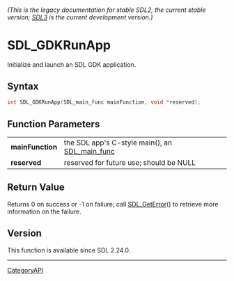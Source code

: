 ###### (This is the legacy documentation for stable SDL2, the current stable version; [SDL3](https://wiki.libsdl.org/SDL3/) is the current development version.)
# SDL_GDKRunApp

Initialize and launch an SDL GDK application.

## Syntax

```c
int SDL_GDKRunApp(SDL_main_func mainFunction, void *reserved);

```

## Function Parameters

|                      |                                                                 |
| -------------------- | --------------------------------------------------------------- |
| **mainFunction**     | the SDL app's C-style main(), an [SDL_main_func](SDL_main_func.md) |
| **reserved**         | reserved for future use; should be NULL                         |

## Return Value

Returns 0 on success or -1 on failure; call [SDL_GetError](SDL_GetError.md)()
to retrieve more information on the failure.

## Version

This function is available since SDL 2.24.0.

----
[CategoryAPI](CategoryAPI.md)
